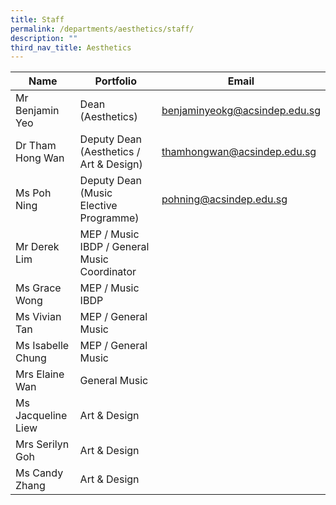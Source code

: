 ```yaml
---
title: Staff
permalink: /departments/aesthetics/staff/
description: ""
third_nav_title: Aesthetics
---
```


| Name               | Portfolio         | Email            |
|------------|----------|------------------|
| Mr Benjamin Yeo    | Dean (Aesthetics)                            | [benjaminyeokg@acsindep.edu.sg](mailto:benjaminyeokg@acsindep.edu.sg) |
| Dr Tham Hong Wan   | Deputy Dean (Aesthetics / Art & Design)      | [thamhongwan@acsindep.edu.sg](mailto:thamhongwan@acsindep.edu.sg)   |
| Ms Poh Ning        | Deputy Dean (Music Elective Programme)       | [pohning@acsindep.edu.sg](mailto:pohning@acsindep.edu.sg)       |
| Mr Derek Lim       | MEP / Music IBDP / General Music Coordinator |                               |
| Ms Grace Wong      | MEP / Music IBDP                             |                               |
| Ms Vivian Tan      | MEP / General Music                          |                               |
| Ms Isabelle Chung  | MEP / General Music                          |                               |
| Mrs Elaine Wan     | General Music                                |                               |
| Ms Jacqueline Liew | Art & Design                                 |                               |
| Mrs Serilyn Goh    | Art & Design                                 |                               |
| Ms Candy Zhang     | Art & Design                                 |                               |